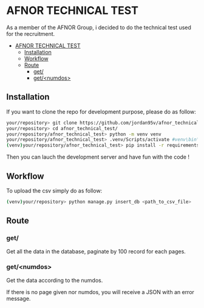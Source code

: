 # AFNOR TECHNICAL TEST

As a member of the AFNOR Group, i decided to do the technical test used for the recruitment.

- [AFNOR TECHNICAL TEST](#afnor-technical-test)
  - [Installation](#installation)
  - [Workflow](#workflow)
  - [Route](#route)
    - [get/](#get)
    - [get/\<numdos\>](#getnumdos)

## Installation

If you want to clone the repo for development purpose, please do as follow:

```bash
your/repository> git clone https://github.com/jordan95v/afnor_technical_test.git
your/repository> cd afnor_technical_test/
your/repository/afnor_technical_test> python -m venv venv
your/repository/afnor_technical_test> .venv/Scripts/activate #venv\bin\activate on Mac and Linux
(venv)your/repository/afnor_technical_test> pip install -r requirements.txt -r requirements-dev.txt
```

Then you can lauch the development server and have fun with the code ! 

## Workflow

To upload the csv simply do as follow:

```bash
(venv)your/repository> python manage.py insert_db <path_to_csv_file>
```

## Route

### get/

Get all the data in the database, paginate by 100 record for each pages.

### get/\<numdos\>

Get the data according to the numdos.

If there is no page given nor numdos, you will receive a JSON with an error message.